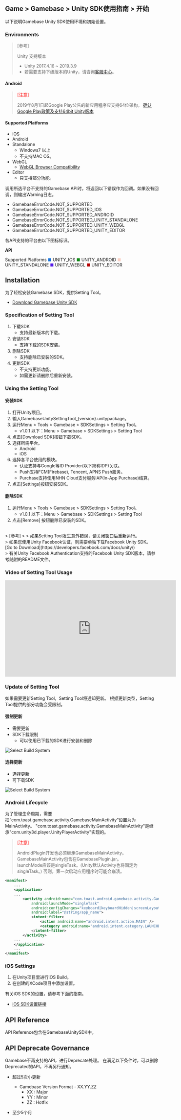 ﻿## Game > Gamebase > Unity SDK使用指南 > 开始

以下说明Gamebase Unity SDK使用环境和初始设置。

### Environments

> [参考] 
>
> Unity 支持版本
> 
> * Unity 2017.4.16 ~ 2019.3.9
> * 若需要支持下级版本的Unity，请咨询[客服中心](https://toast.com/support/inquiry)。

#### Android
> <font color="red">[注意]</font>
>
> 2019年8月1日起Google Play公告的新应用程序应支持64位架构。
> [确认Google Play政策及支持64bit Unity版本](https://developer.android.com/distribute/best-practices/develop/64-bit#unity-developers)

#### Supported Platforms

* iOS
* Android
* Standalone
    * Windows7 以上
	* 不支持MAC OS。
* WebGL
    * [WebGL Browser Compatibility](https://docs.unity3d.com/Manual/webgl-browsercompatibility.html)
* Editor
    * 只支持部分功能。

调用所选平台不支持的Gamebase API时，将返回以下错误作为回调。如果没有回调，则输出Warning日志。

* GamebaseErrorCode.NOT_SUPPORTED
* GamebaseErrorCode.NOT_SUPPORTED_IOS
* GamebaseErrorCode.NOT_SUPPORTED_ANDROID
* GamebaseErrorCode.NOT_SUPPORTED_UNITY_STANDALONE
* GamebaseErrorCode.NOT_SUPPORTED_UNITY_WEBGL
* GamebaseErrorCode.NOT_SUPPORTED_UNITY_EDITOR

各API支持的平台由以下图标标识。

**API**

Supported Platforms
<span style="color:#1D76DB; font-size: 10pt">■</span> UNITY_IOS
<span style="color:#0E8A16; font-size: 10pt">■</span> UNITY_ANDROID
<span style="color:#F9D0C4; font-size: 10pt">■</span> UNITY_STANDALONE
<span style="color:#5319E7; font-size: 10pt">■</span> UNITY_WEBGL
<span style="color:#B60205; font-size: 10pt">■</span> UNITY_EDITOR

## Installation

为了轻松安装Gamebase SDK，提供Setting Tool。

* [Download Gamebase Unity SDK](/Download/#game-gamebase)

### Specification of Setting Tool
1. 下载SDK
    * 支持最新版本的下载。
2. 安装SDK
    * 支持下载的SDK安装。
3. 删除SDK
    * 支持删除已安装的SDK。
4. 更新SDK
    * 不支持更新功能。
    * 如需更新请删除后重新安装。

### Using the Setting Tool

#### 安装SDK
1. 打开Unity项目。
2. 输入GamebaseUnitySettingTool_{version}.unitypackage。
3. 运行Menu > Tools > Gamebase > SDKSettings > Setting Tool。
	* v1.0.1 以下：Menu > Gamebase > SDKSettings > Setting Tool
4. 点击[Download SDK]按钮下载SDK。
5. 选择所需平台。
    * Android
    * iOS
6. 选择各平台使用的模块。
    * 认证支持与Google等ID Provider(以下简称IDP)关联。
    * Push支持FCM(Firebase), Tencent, APNS Push服务。
    * Purchase支持使用NHN Cloud支付服务IAP(In-App Purchase)结算。
7. 点击[Settings]按钮安装SDK。

#### 删除SDK
1. 运行Menu > Tools > Gamebase > SDKSettings > Setting Tool。
	* v1.0.1 以下：Menu > Gamebase > SDKSettings > Setting Tool
2. 点击[Remove] 按钮删除已安装的SDK。

<br/>
> [参考]
> 
> 如果Setting Tool发生意外错误，请关闭窗口后重新运行。 <br/>
> 如果您使用Unity Facebook认证，则需要单独下载Facebook Unity SDK。 [Go to Download](https://developers.facebook.com/docs/unity/)<br/>
> 有关Unity Facebook Authentication支持的Facebook Unity SDK版本，请参考随附的README文件。 <br/>

### Video of Setting Tool Usage

<iframe src="https://www.youtube.com/embed/kZ3Z1Kfr7Zw" frameborder="0" allowfullscreen="" wmode="Opaque" allow="encrypted-media" style="
    margin: auto;
    position: relative;
    width: 560px;
    height: 315px;
"></iframe>


### Update of Setting Tool

如果需要更新Setting Tool，Setting Tool将通知更新。
根据更新类型，Setting Tool提供的部分功能会受限制。

#### 强制更新

* 需要更新
* SDK下载限制
	* 可以使用已下载的SDK进行安装和删除

![Select Build System](http://static.toastoven.net/prod_gamebase/UnityDevelopersGuide/unity-developers-guide-started-settingtool-update-1_1.13.0.png)

#### 选择更新

* 选择更新
* 可下载SDK

![Select Build System](http://static.toastoven.net/prod_gamebase/UnityDevelopersGuide/unity-developers-guide-started-settingtool-update-2_1.13.0.png)

### Android Lifecycle

为了管理生命周期，需要把“com.toast.gamebase.activity.GamebaseMainActivity”设置为为MainActivity。
"com.toast.gamebase.activity.GamebaseMainActivity"是继承"com.unity3d.player.UnityPlayerActivity"实现的。


> <font color="red">[注意]</font>
>
> AndroidPlugin开发也必须继承GamebaseMainActivity。 <br/>
> GamebaseMainActivity包含在GamebasePlugin.jar。 <br/>
> launchMode应该是singleTask。(Unity默认Activity也将固定为singleTask。) 否则，第一次启动应用程序时可能会崩溃。

```xml
<manifest>
	...
    <application>
    ...
    	<activity android:name="com.toast.android.gamebase.activity.GamebaseMainActivity"
        	android:launchMode="singleTask"
        	android:configChanges="keyboard|keyboardHidden|screenLayout|screenSize|orientation"
            android:label="@string/app_name">
            <intent-filter>
            	<action android:name="android.intent.action.MAIN" />
                <category android:name="android.intent.category.LAUNCHER" />
            </intent-filter>
        </activity>
    ...
    </application>
    ...
</manifest>
```

### iOS Settings

1. 在Unity项目里进行iOS Build。
2. 在创建的XCode项目中添加设置。

有关iOS SDK的设置，请参考下面的指南。

* [iOS SDK设置链接](./ios-started)

## API Reference

API Reference包含在GamebaseUnitySDK中。

## API Deprecate Governance

Gamebase不再支持的API，进行Deprecate处理。
在满足以下条件时，可以删除Deprecated的API，不再另行通知。

* 超过5次小更新
	* Gamebase Version Format - XX.YY.ZZ
		* XX : Major
		* YY : Minor
		* ZZ : Hotfix

* 至少5个月